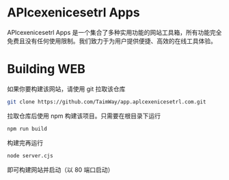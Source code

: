 # APlcexenicesetrl Apps

APlcexenicesetrl Apps 是一个集合了多种实用功能的网站工具箱，所有功能完全免费且没有任何使用限制。我们致力于为用户提供便捷、高效的在线工具体验。

# Building WEB

如果你要构建该网站，请使用 git 拉取该仓库

```bash
git clone https://github.com/TaimWay/app.aplcexenicesetrl.com.git
```

拉取仓库后使用 npm 构建该项目。只需要在根目录下运行

```bash
npm run build
```

构建完再运行

```bash
node server.cjs
```

即可构建网站并启动（以 80 端口启动）
